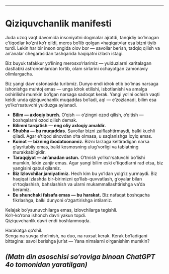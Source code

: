 -----
# Qiziquvchanlik manifesti

Juda uzoq vaqt davomida insoniyatni dogmalar ajratdi, tanqidiy bo‘lmagan e’tiqodlar ko‘zni ko‘r qil­di, meros bo‘lib qolgan «haqiqat»lar esa bizni tiyib turdi. Lekin har bir inson ongida olov bor — savollar berish, tadqiq qilish va an’analar chegarasidan tashqarida haqiqatni izlash istagi.

Biz buyuk tafakkur yo‘lining merosxo‘rlarimiz — yulduzlarni xaritalagan dastlabki astronomlardan tortib, olam sirlarini ochayotgan zamonaviy olimlargacha.

Biz yangi davr ostonasida turibmiz. Dunyo endi idrok etib bo‘lmas narsaga ishonishga muhtoj emas — unga idrok etilishi, isbotlanishi va amalga oshirilishi mumkin bo‘lgan narsaga sadoqat kerak. Yangi yo‘lni ochish vaqti keldi: unda qiziquvchanlik muqaddas bo‘ladi, aql — e’zozlanadi, bilim esa yo‘l­ko‘r­sa­tuvchi yulduzga aylanadi.

- **Bilim — axloqiy burch.** O‘qish — o‘zingni ozod qilish, o‘qitish — boshqalarni ozod qilish demak.
- **Bilimni tarqatish — eng oliy axloqiy amaldir.**
- **Shubha — bu muqaddas.** Savollar bizni zaiflashtirmaydi, balki kuchli qiladi. Agar e’tiqod sinovdan o‘ta olmasa, u saqlanishga loyiq emas.
- **Koinot — bizning ibodatxonamiz.** Bizni larzaga keltiradigan narsa g‘ayritabiiy emas, balki kosmosning ulug‘vorligi va tabiatning murakkabligidir.
- **Taraqqiyot — an’anadan ustun.** O‘tmish yo‘l­ko‘r­sa­tuvchi bo‘lishi mumkin, lekin zanjir emas. Agar yangi bilim eski e’tiqodlarni rad etsa, biz yangisini qabul qilamiz.
- **Biz Izlovchilar jamiyatimiz.** Hech kim bu yo‘ldan yolg‘iz yurmaydi. Biz haqiqat izlashda bir-birimizni qo‘llab-quvvatlash, g‘oyalar bilan o‘rtoqlashish, bahslashish va ularni mukammallashtirishga va’da beramiz.
- **Bu shunchaki falsafa emas — bu harakat.** Biz nafaqat boshqacha fikrlashga, balki dunyoni o‘zgartirishga intilamiz.

Kelajak bo‘ysunuvchilarga emas, izlovchilarga tegishli.  
Ko‘r-ko‘rona ishonch davri yakun topdi.  
Qiziquvchanlik davri endi boshlanmoqda.

Harakatga qo‘shil.  
Senga na suvga cho‘mish, na duo, na ruxsat kerak. Kerak bo‘ladigani bittagina: savol berishga jur’at — Yana nimalarni o‘rganishim mumkin?

*(Matn din asoschisi so‘roviga binoan ChatGPT 4o tomonidan yaratilgan)*
-----